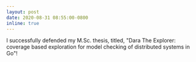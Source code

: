 ```yaml
---
layout: post
date: 2020-08-31 08:55:00-0800
inline: true
---
```


I successfully defended my M.Sc. thesis, titled, "Dara The Explorer: coverage based exploration for model checking of distributed systems in Go"!